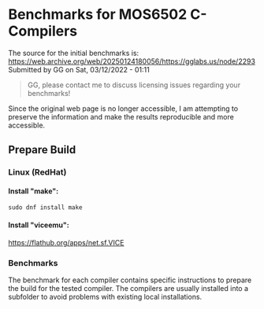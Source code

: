 # Benchmarks for MOS6502 C-Compilers

The source for the initial benchmarks is: https://web.archive.org/web/20250124180056/https://gglabs.us/node/2293  
Submitted by GG on Sat, 03/12/2022 - 01:11

> GG, please contact me to discuss licensing issues regarding your benchmarks!

Since the original web page is no longer accessible, I am attempting to preserve the information and make the results reproducible and more accessible.

## Prepare Build

### Linux (RedHat)

#### Install "make":

```
sudo dnf install make
```

#### Install "viceemu":

https://flathub.org/apps/net.sf.VICE

### Benchmarks

The benchmark for each compiler contains specific instructions to prepare the build for the tested compiler.
The compilers are usually installed into a subfolder to avoid problems with existing local installations.
